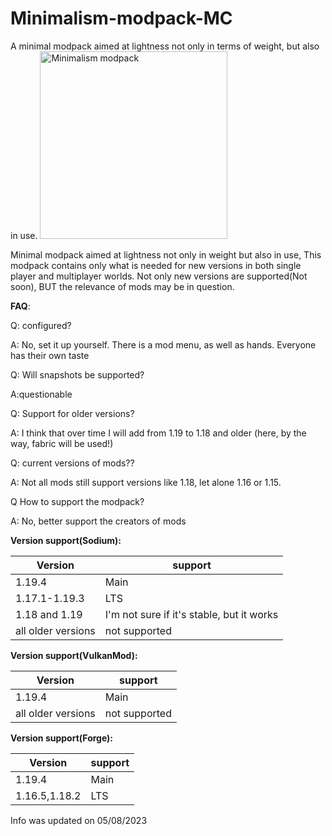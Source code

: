 # Minimalism-modpack-MC
A minimal modpack aimed at lightness not only in terms of weight, but also in use.
<img alt="Minimalism modpack" src="https://cdn-raw.modrinth.com/data/jQYGf7el/images/dbfd9ec3410e66eb5d870189ea068abf69150ef7.png" width=300>

Minimal modpack aimed at lightness not only in weight but also in use,
This modpack contains only what is needed for new versions in both single player and multiplayer worlds. Not only new versions are supported(Not soon), BUT the relevance of mods may be in question.

**FAQ**:

Q: configured?

A: No, set it up yourself. There is a mod menu, as well as hands. Everyone has their own taste

Q: Will snapshots be supported?

A:questionable

Q: Support for older versions?

A: I think that over time I will add from 1.19 to 1.18 and older (here, by the way, fabric will be used!)

Q: current versions of mods??

A: Not all mods still support versions like 1.18, let alone 1.16 or 1.15.

Q How to support the modpack?

A: No, better support the creators of mods

**Version support(Sodium):**

| Version  | support |
| ------------- | ------------- |
| 1.19.4              |      Main          |
| 1.17.1-1.19.3  | LTS  |
| 1.18 and 1.19  | I'm not sure if it's stable, but it works  |
|all older versions|not supported|

**Version support(VulkanMod):**

| Version  | support |
| ------------- | ------------- |
| 1.19.4              |      Main          |
|all older versions| not supported  |

**Version support(Forge):**

| Version  | support |
| ------------- | ------------- |
| 1.19.4              |      Main          |
| 1.16.5,1.18.2| LTS  |

Info was updated on 05/08/2023
